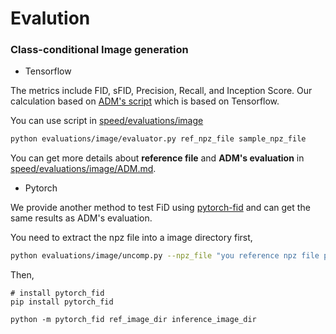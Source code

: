 # Evalution

### Class-conditional Image generation

* Tensorflow

The metrics include FID, sFID, Precision, Recall, and Inception Score. Our calculation based on  [ADM's script](https://github.com/openai/guided-diffusion/tree/main/evaluations) which is based on Tensorflow.

You can use script in  [speed/evaluations/image](https://github.com/1zeryu/speed/tree/master/evaluations/image)

```bash
python evaluations/image/evaluator.py ref_npz_file sample_npz_file
```

 You can get more details about **reference file**  and **ADM's evaluation** in  [speed/evaluations/image/ADM.md](https://github.com/1zeryu/speed/blob/master/evaluations/image/ADM.md).

* Pytorch

We provide another method to test FiD using  [pytorch-fid](https://github.com/mseitzer/pytorch-fid)  and can get the same results as ADM's evaluation.

You need to extract the npz file into a image directory first,

```bash
python evaluations/image/uncomp.py --npz_file "you reference npz file path" --img_dir "save path for reference image"
```

Then,

```
# install pytorch_fid
pip install pytorch_fid

python -m pytorch_fid ref_image_dir inference_image_dir
```
